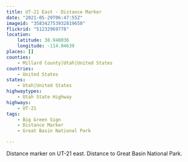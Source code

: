 ```yaml
---
title: UT-21 East - Distance Marker
date: "2021-05-29T06:47:55Z"
imageid: "358342753932819650"
flickrid: "51232969778"
location:
    latitude: 38.948036
    longitude: -114.04639
places: []
counties:
    - Millard County|Utah|United States
countries:
    - United States
states:
    - Utah|United States
highwaytypes:
    - Utah State Highway
highways:
    - UT-21
tags:
    - Big Green Sign
    - Distance Marker
    - Great Basin National Park

---
```

Distance marker on UT-21 east.  Distance to Great Basin National Park.